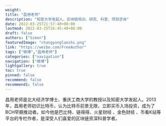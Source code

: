 ```yaml
---
weight: 
title: "昌用老师"
description: "知密大学发起人，区块链培训、研究、科普、项目咨询"
date: 2022-03-25T21:57:40+08:00
lastmod: 2022-03-25T16:45:40+08:00
draft: false
authors: ["Simon"]
featuredImage: "changyonglaoshi.png"
link: "https://weibo.com/FreeAuthor"
tags: ["微博","昌用老师"]
categories: ["navigation"]
navigation: ["微博"]
lightgallery: true
toc: true
pinned: false
recommend: false
recommend1: false
---
```

昌用老师是北大经济学博士、重庆工商大学的教授以及知密大学发起人。2013年，昌用老师初识比特币，认为比特币前景无限，立即买币入场投资，成为了BCH早期推动者。如今他是巴比特、链得得、火星财经 、金色财经 、币看K站等平台的专栏作者，是深受人们喜爱的区块链资深科普学者。

